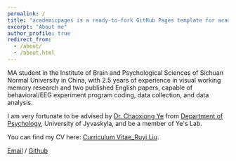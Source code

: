 ```yaml
---
permalink: /
title: "academicpages is a ready-to-fork GitHub Pages template for academic personal websites"
excerpt: "About me"
author_profile: true
redirect_from: 
  - /about/
  - /about.html
---
```


MA student in the Institute of Brain and Psychological Sciences of Sichuan Normal University in China, with 2.5 years of experience in visual working memory research and two published English papers, capable of behavioral/EEG experiment program coding, data collection, and data analysis.

I am very fortunate to be advised by [Dr. Chaoxiong Ye](https://www.researchgate.net/profile/Chaoxiong-Ye) from [Department of Psychology](https://www.jyu.fi/en/edupsy/psychology), University of Jyvaskyla, and be a member of Ye's Lab.

You can find my CV here: [Curriculum Vitae_Ruyi Liu](../assets/Curriculum_Vitae.pdf).

[Email](mailto:ruyi__liu@163.com) / [Github](https://github.com/ruyil) 
